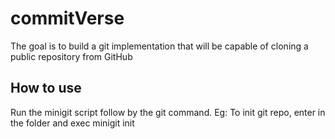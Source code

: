 # commitVerse

The goal is to build a git implementation that will be capable of cloning a public repository from GitHub

## How to use
Run the minigit script follow by the git command. Eg: To init git repo, enter in the folder and exec minigit init